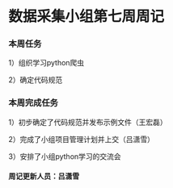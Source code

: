 # 数据采集小组第七周周记

### 本周任务

1）组织学习python爬虫

2）确定代码规范

### 本周完成任务

1）初步确定了代码规范并发布示例文件（王宏磊）

2）完成了小组项目管理计划并上交（吕潇雪）

3）安排了小组python学习的交流会

#### 周记更新人员：吕潇雪
